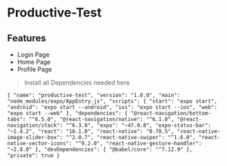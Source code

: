# Productive-Test

## Features

- Login Page
- Home Page
- Profile Page


> Install all Dependencies needed here

` {
  "name": "productive-test",
  "version": "1.0.0",
  "main": "node_modules/expo/AppEntry.js",
  "scripts": {
    "start": "expo start",
    "android": "expo start --android",
    "ios": "expo start --ios",
    "web": "expo start --web"
  },
  "dependencies": {
    "@react-navigation/bottom-tabs": "^6.5.0",
    "@react-navigation/native": "^6.1.0",
    "@react-navigation/stack": "^6.3.8",
    "expo": "~47.0.8",
    "expo-status-bar": "~1.4.2",
    "react": "18.1.0",
    "react-native": "0.70.5",
    "react-native-image-slider-box": "^2.0.7",
    "react-native-swiper": "^1.6.0",
    "react-native-vector-icons": "^9.2.0",
    "react-native-gesture-handler": "~2.8.0"
  },
  "devDependencies": {
    "@babel/core": "^7.12.9"
  },
  "private": true
} `